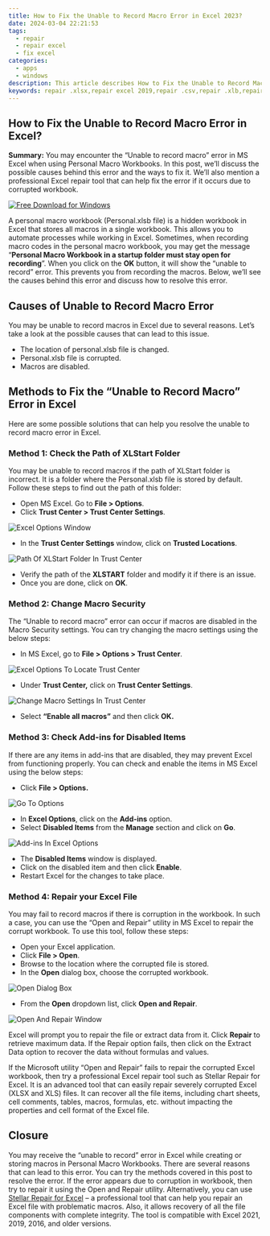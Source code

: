 ```yaml
---
title: How to Fix the Unable to Record Macro Error in Excel 2023?
date: 2024-03-04 22:21:53
tags: 
  - repair
  - repair excel
  - fix excel
categories: 
  - apps
  - windows
description: This article describes How to Fix the Unable to Record Macro Error in Excel 2023?
keywords: repair .xlsx,repair excel 2019,repair .csv,repair .xlb,repair excel 2023,repair .xltx
---
```


## How to Fix the Unable to Record Macro Error in Excel?

**Summary:** You may encounter the “Unable to record macro” error in MS Excel when using Personal Macro Workbooks. In this post, we’ll discuss the possible causes behind this error and the ways to fix it. We’ll also mention a professional Excel repair tool that can help fix the error if it occurs due to corrupted workbook.

[![Free Download for Windows](https://www.stellarinfo.com/images/free-download-windows.png)](https://tools.techidaily.com/stellardata-recovery/repaire-for-excel/ "Free Download for Windows")

A personal macro workbook (Personal.xlsb file) is a hidden workbook in Excel that stores all macros in a single workbook. This allows you to automate processes while working in Excel. Sometimes, when recording macro codes in the personal macro workbook, you may get the message “**Personal Macro Workbook in a startup folder must stay open for recording**”. When you click on the **OK** button, it will show the “unable to record” error. This prevents you from recording the macros. Below, we’ll see the causes behind this error and discuss how to resolve this error.

## **Causes of Unable to Record Macro Error**

You may be unable to record macros in Excel due to several reasons. Let’s take a look at the possible causes that can lead to this issue.

- The location of personal.xlsb file is changed.
- Personal.xlsb file is corrupted.
- Macros are disabled.

## **Methods to Fix the “Unable to Record Macro” Error in Excel**

Here are some possible solutions that can help you resolve the unable to record macro error in Excel.

### Method 1: Check the Path of XLStart Folder

You may be unable to record macros if the path of XLStart folder is incorrect. It is a folder where the Personal.xlsb file is stored by default. Follow these steps to find out the path of this folder:

- Open MS Excel. Go to **File > Options**.
- Click **Trust Center > Trust Center Settings**.

![Excel Options Window](https://cdn-cmlep.nitrocdn.com/DLSjJVyzoVcUgUSBlgyEUoGMDKLbWXQr/assets/images/optimized/rev-2658c43/www.stellarinfo.com/blog/wp-content/uploads/2023/02/excel-options-window.png)

- In the **Trust Center Settings** window, click on **Trusted Locations**.

![Path Of XLStart Folder In Trust Center](https://cdn-cmlep.nitrocdn.com/DLSjJVyzoVcUgUSBlgyEUoGMDKLbWXQr/assets/images/optimized/rev-2658c43/www.stellarinfo.com/blog/wp-content/uploads/2023/02/path-of-xlstart-folder-in-trust-center.png)

- Verify the path of the **XLSTART** folder and modify it if there is an issue.
- Once you are done, click on **OK**.

### Method 2: Change Macro Security

The “Unable to record macro” error can occur if macros are disabled in the Macro Security settings. You can try changing the macro settings using the below steps:

- In MS Excel, go to **File > Options > Trust Center**.

![Excel Options To Locate Trust Center](https://cdn-cmlep.nitrocdn.com/DLSjJVyzoVcUgUSBlgyEUoGMDKLbWXQr/assets/images/optimized/rev-2658c43/www.stellarinfo.com/blog/wp-content/uploads/2023/02/excel-options-to-locate-trust-center.png)

- Under **Trust Center,** click on **Trust Center Settings**.

![Change Macro Settings In Trust Center](https://cdn-cmlep.nitrocdn.com/DLSjJVyzoVcUgUSBlgyEUoGMDKLbWXQr/assets/images/optimized/rev-2658c43/www.stellarinfo.com/blog/wp-content/uploads/2023/02/change-macro-settings-in-trust-center.png)

- Select **“Enable all macros”** and then click **OK.**

### Method 3: Check Add-ins for Disabled Items

If there are any items in add-ins that are disabled, they may prevent Excel from functioning properly. You can check and enable the items in MS Excel using the below steps:

- Click **File > Options.**

![Go To Options](https://cdn-cmlep.nitrocdn.com/DLSjJVyzoVcUgUSBlgyEUoGMDKLbWXQr/assets/images/optimized/rev-2658c43/www.stellarinfo.com/blog/wp-content/uploads/2023/02/go-to-options-1.png)

- In **Excel Options**, click on the **Add-ins** option.
- Select **Disabled Items** from the **Manage** section and click on **Go**.

![Add-ins In Excel Options](https://cdn-cmlep.nitrocdn.com/DLSjJVyzoVcUgUSBlgyEUoGMDKLbWXQr/assets/images/optimized/rev-2658c43/www.stellarinfo.com/blog/wp-content/uploads/2023/02/add-ins-in-excel-options.png)

- The **Disabled Items** window is displayed.
- Click on the disabled item and then click **Enable**.
- Restart Excel for the changes to take place.

### Method 4: Repair your Excel File

You may fail to record macros if there is corruption in the workbook. In such a case, you can use the “Open and Repair” utility in MS Excel to repair the corrupt workbook. To use this tool, follow these steps:

- Open your Excel application.
- Click **File > Open**.
- Browse to the location where the corrupted file is stored.
- In the **Open** dialog box, choose the corrupted workbook.

![Open Dialog Box](https://cdn-cmlep.nitrocdn.com/DLSjJVyzoVcUgUSBlgyEUoGMDKLbWXQr/assets/images/optimized/rev-2658c43/www.stellarinfo.com/blog/wp-content/uploads/2023/02/open-dialog-box.png)

- From the **Open** dropdown list, click **Open and Repair**.

![Open And Repair Window](https://cdn-cmlep.nitrocdn.com/DLSjJVyzoVcUgUSBlgyEUoGMDKLbWXQr/assets/images/optimized/rev-2658c43/www.stellarinfo.com/blog/wp-content/uploads/2023/02/open-and-repair-window.png)

Excel will prompt you to repair the file or extract data from it. Click **Repair** to retrieve maximum data. If the Repair option fails, then click on the Extract Data option to recover the data without formulas and values.

If the Microsoft utility “Open and Repair” fails to repair the corrupted Excel workbook, then try a professional Excel repair tool such as Stellar Repair for Excel. It is an advanced tool that can easily repair severely corrupted Excel (XLSX and XLS) files. It can recover all the file items, including chart sheets, cell comments, tables, macros, formulas, etc. without impacting the properties and cell format of the Excel file.

## **Closure**

You may receive the “unable to record” error in Excel while creating or storing macros in Personal Macro Workbooks. There are several reasons that can lead to this error. You can try the methods covered in this post to resolve the error. If the error appears due to corruption in workbook, then try to repair it using the Open and Repair utility. Alternatively, you can use [Stellar Repair for Excel](https://tools.techidaily.com/stellardata-recovery/repaire-for-excel/) – a professional tool that can help you repair an Excel file with problematic macros. Also, it allows recovery of all the file components with complete integrity. The tool is compatible with Excel 2021, 2019, 2016, and older versions.




<ins class="adsbygoogle"
     style="display:block"
     data-ad-client="ca-pub-7571918770474297"
     data-ad-slot="8358498916"
     data-ad-format="auto"
     data-full-width-responsive="true"></ins>